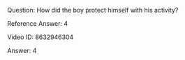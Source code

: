 Question: How did the boy protect himself with his activity?

Reference Answer: 4

Video ID: 8632946304

Answer: 4

